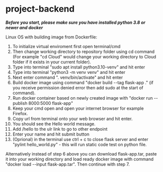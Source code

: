 # project-backend

***Before you start, please make sure you have installed python 3.8 or newer and docker***

Linux OS with building image from Dockerfile:
1. To initialize virtual enviroment first open terminal/cmd
2. Then change working directory to repository folder using cd command (For example "cd Cloud" would change your working directory to Cloud folder if it exists in your current folder).
3. Type into terminal "sudo apt install python3.10-venv" and hit enter
4. Type into terminal "python3 -m venv venv" and hit enter
5. Next enter command ". venv/bin/activate" and hit enter
6. Build docker image using command "docker build --tag flask-app ." (if you receive permission denied error then add sudo at the start of command).
7. Run docker container based on newly created image with "docker run --publish 8000:5000 flask-app"
9. Keep your cmd open and open your internet browser for example Firefox.
10. Copy url from terminal onto your web browser and hit enter.
11. You should see the Hello world message.
12. Add /hello to the ulr link to go to other endpoint
13. Enter your name and hit submit button
14. (Oprional) in the terminal use ctrl + c to close flask server and enter "pylint hello_world.py" - this will run static code test on python file.

Alternatively instead of step 6 above you can download flask-app.tar, paste it into your working directory and load ready docker image with command "docker load --input flask-app.tar". Then continue with step 7.

